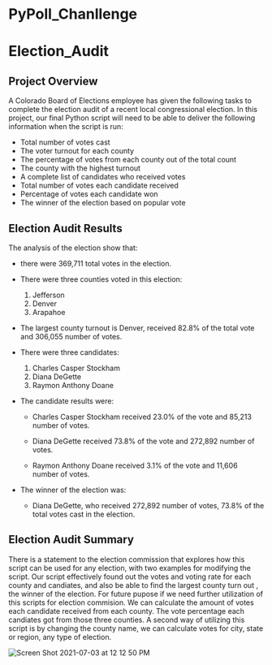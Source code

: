 # PyPoll_Chanllenge
# Election_Audit
## Project Overview

A Colorado Board of Elections employee has given the following tasks to complete the election audit of a recent local congressional election.
In this project, our final Python script will need to be able to deliver the following information when the script is run: 

- Total number of votes cast
- The voter turnout for each county
- The percentage of votes from each county out of the total count
- The county with the highest turnout
- A complete list of candidates who received votes
- Total number of votes each candidate received
- Percentage of votes each candidate won
- The winner of the election based on popular vote

## Election Audit Results
The analysis of the election show that:
- there were 369,711 total votes in the election.
- There were three counties voted in this election:
  1. Jefferson
  2. Denver
  3. Arapahoe

- The largest county turnout is Denver, received 82.8% of the total vote and 306,055 number of votes.

- There were three candidates:

  1. Charles Casper Stockham
  2. Diana DeGette
  3. Raymon Anthony Doane

- The candidate results were:

  - Charles Casper Stockham received 23.0% of the vote and 85,213 number of votes.

  - Diana DeGette received 73.8% of the vote and 272,892 number of votes.

  - Raymon Anthony Doane received 3.1% of the vote and 11,606 number of votes.


- The winner of the election was:

  - Diana DeGette, who received 272,892 number of votes, 73.8% of the total votes cast in the election.


## Election Audit Summary
There is a statement to the election commission that explores how this script can be used for any election, with two examples for modifying the script.
Our script effectively found out the votes and voting rate for each county and candiates, and also be able to find the largest county turn out , the winner of the election. 
For future pupose if we need further utilization of this scripts for election commision. We can calculate the amount of votes each candidate received from each county. The vote percentage each candiates got from those three counties. A second way of utilizing this script is by changing the county name, we can calculate votes for city, state or region, any type of election.

![Screen Shot 2021-07-03 at 12 12 50 PM](https://user-images.githubusercontent.com/85265816/124362088-8e421580-dbf8-11eb-9de4-f71ba3009d1c.png)

